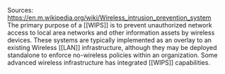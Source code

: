 Sources:
https://en.m.wikipedia.org/wiki/Wireless_intrusion_prevention_system
\
The primary purpose of a [[WIPS]] is to prevent unauthorized network access to local area networks and other information assets by wireless devices. These systems are typically implemented as an overlay to an existing Wireless [[LAN]] infrastructure, although they may be deployed standalone to enforce no-wireless policies within an organization. Some advanced wireless infrastructure has integrated [[WIPS]] capabilities.
